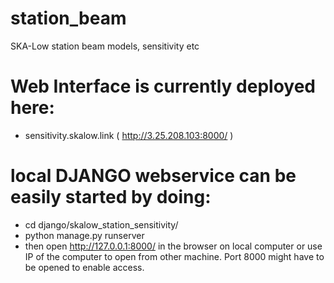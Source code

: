 # station_beam
SKA-Low station beam models, sensitivity etc

# Web Interface is currently deployed here:

  - sensitivity.skalow.link ( http://3.25.208.103:8000/ )

# local DJANGO webservice can be easily started by doing:
  - cd django/skalow_station_sensitivity/
  - python manage.py runserver
  - then open http://127.0.0.1:8000/ in the browser on local computer or use IP of the computer
    to open from other machine. Port 8000 might have to be opened to enable access.

